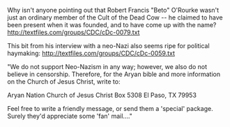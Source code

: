 <!-- For context, this was a post seen on social media, putting here for further investigation -->

Why isn't anyone pointing out that Robert Francis "Beto" O'Rourke wasn't just an ordinary member of the Cult of the Dead Cow -- he claimed to have been present when it was founded, and to have come up with the name? http://textfiles.com/groups/CDC/cDc-0079.txt

This bit from his interview with a neo-Nazi also seems ripe for political haymaking: http://textfiles.com/groups/CDC/cDc-0059.txt

"We do not support Neo-Nazism in any way; however, we also do not
believe in censorship. Therefore, for the Aryan bible and more information
on the Church of Jesus Christ, write to:

Aryan Nation
Church of Jesus Christ
Box 5308
El Paso, TX 79953

Feel free to write a friendly message, or send them a 'special' package.
Surely they'd appreciate some 'fan' mail...."

